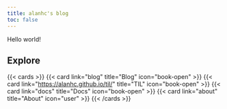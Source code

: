 ```yaml
---
title: alanhc's blog
toc: false
---
```


Hello world!

## Explore

{{< cards >}}
  {{< card link="blog" title="Blog" icon="book-open" >}}
  {{< card link="https://alanhc.github.io/til/" title="TIL" icon="book-open" >}}
  {{< card link="docs" title="Docs" icon="book-open" >}}
  {{< card link="about" title="About" icon="user" >}}
{{< /cards >}}

